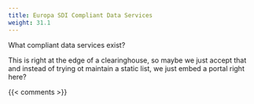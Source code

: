 ```yaml
---
title: Europa SDI Compliant Data Services
weight: 31.1
---
```


What compliant data services exist?

This is right at the edge of a clearinghouse, so maybe we just accept that and instead of trying ot maintain a static list, we just embed a portal right here?

{{< comments >}}